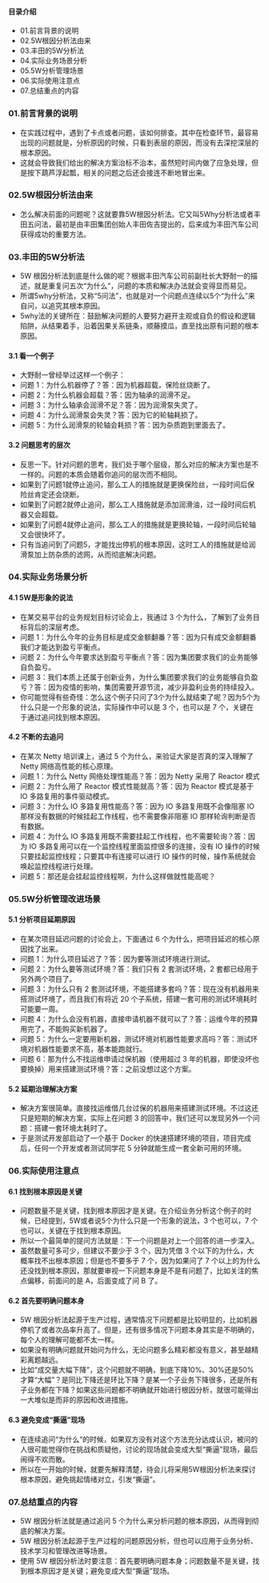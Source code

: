 #### 目录介绍
- 01.前言背景的说明
- 02.5W根因分析法由来
- 03.丰田的5W分析法
- 04.实际业务场景分析
- 05.5W分析管理场景
- 06.实际使用注意点
- 07.总结重点的内容



### 01.前言背景的说明
- 在实践过程中，遇到了卡点或者问题，该如何排查。其中在检查环节，最容易出现的问题就是，分析原因的时候，只看到表层的原因，而没有去深挖深层的根本原因。
- 这就会导致我们给出的解决方案治标不治本，虽然短时间内做了应急处理，但是按下葫芦浮起瓢，相关的问题之后还会接连不断地冒出来。



### 02.5W根因分析法由来
- 怎么解决前面的问题呢？这就要靠5W根因分析法。它又叫5Why分析法或者丰田五问法，最初是由丰田集团创始人丰田佐吉提出的，后来成为丰田汽车公司获得成功的重要方法。


### 03.丰田的5W分析法
- 5W 根因分析法到底是什么做的呢？根据丰田汽车公司前副社长大野耐一的描述，就是重复问五次“为什么”，问题的本质和解决办法就会变得显而易见。
- 所谓5why分析法，又称“5问法”，也就是对一个问题点连续以5个“为什么”来自问，以追究其根本原因。
- 5why法的关键所在：鼓励解决问题的人要努力避开主观或自负的假设和逻辑陷阱，从结果着手，沿着因果关系链条，顺藤摸瓜，直至找出原有问题的根本原因。



#### 3.1 看一个例子
- 大野耐一曾经举过这样一个例子：
- 问题 1：为什么机器停了？答：因为机器超载，保险丝烧断了。 
- 问题 2：为什么机器会超载？答：因为轴承的润滑不足。 
- 问题 3：为什么轴承会润滑不足？答：因为润滑泵失灵了。 
- 问题 4：为什么润滑泵会失灵？答：因为它的轮轴耗损了。 
- 问题 5：为什么润滑泵的轮轴会耗损？答：因为杂质跑到里面去了。


#### 3.2 问题思考的层次
- 反思一下。针对问题的思考，我们处于哪个层级，那么对应的解决方案也是不一样的。问题的本质会随着你追问的层次而不相同。
- 如果到了问题1就停止追问，那么工人的措施就是更换保险丝，一段时间后保险丝肯定还会烧断。
- 如果到了问题2就停止追问，那么工人措施就是添加润滑油，过一段时间后机器又会超载。
- 如果到了问题4就停止追问，那么工人的措施就是更换轮轴，一段时间后轮轴又会很快坏了。
- 只有当追问到了问题5，才能找出停机的根本原因，这时工人的措施就是给润滑泵加上防杂质的滤网，从而彻底解决问题。


### 04.实际业务场景分析
#### 4.1 5W是形象的说法
- 在某交易平台的业务规划目标讨论会上，我通过 3 个为什么，了解到了业务目标背后的深层考虑。
- 问题 1：为什么今年的业务目标是成交金额翻番？答：因为只有成交金额翻番我们才能达到盈亏平衡点。 
- 问题 2：为什么今年要求达到盈亏平衡点？答：因为集团要求我们的业务能够自负盈亏。 
- 问题 3：我们本质上还属于创新业务，为什么集团要求我们的业务能够自负盈亏？答：因为疫情的影响，集团需要开源节流，减少非盈利业务的持续投入。
- 你可能觉得有些奇怪：怎么这个例子只问了3个为什么就结束了呢？因为5个为什么只是一个形象的说法，实际操作中可以是 3 个，也可以是 7 个，关键在于通过追问找到根本原因。



#### 4.2 不断的去追问
- 在某次 Netty 培训课上，通过 5 个为什么，来验证大家是否真的深入理解了 Netty 网络高性能的核心原理。
- 问题 1：为什么 Netty 网络处理性能高？答：因为 Netty 采用了 Reactor 模式 
- 问题 2：为什么用了 Reactor 模式性能就高？答：因为 Reactor 模式是基于 IO 多路复用的事件驱动模式。 
- 问题 3：为什么 IO 多路复用性能高？答：因为 IO 多路复用既不会像阻塞 IO 那样没有数据的时候挂起工作线程，也不需要像非阻塞 IO 那样轮询判断是否有数据。 
- 问题 4：为什么 IO 多路复用既不需要挂起工作线程，也不需要轮询？答：因为 IO 多路复用可以在一个监控线程里面监控很多的连接，没有 IO 操作的时候只要挂起监控线程；只要其中有连接可以进行 IO 操作的时候，操作系统就会唤起监控线程进行处理。 
- 问题 5：那还是会挂起监控线程啊，为什么这样做就性能高呢？


### 05.5W分析管理改进场景
#### 5.1 分析项目延期原因
- 在某次项目延迟问题的讨论会上，下面通过 6 个为什么，把项目延迟的核心原因找了出来。
- 问题 1：为什么项目延迟了？答：因为要等测试环境进行测试。 
- 问题 2：为什么要等测试环境？答：我们只有 2 套测试环境，2 套都已经用于另外两个项目了。 
- 问题 3：为什么只有 2 套测试环境，不能搭建多套吗？答：现在没有机器用来搭测试环境了，而且我们有将近 20 个子系统，搭建一套可用的测试环境耗时可能要一周。 
- 问题 4：为什么会没有机器，直接申请机器不就可以了？答：运维今年的预算用完了，不能购买新机器了。 
- 问题 5：为什么一定要用新机器，测试环境对机器性能要求高吗？答：测试环境对机器性能要求不高，基本能跑就行。 
- 问题 6：那为什么不找运维申请过保机器（使用超过 3 年的机器，即使没坏也要换掉）用来搭建测试环境？答：之前没想过这个方案。


#### 5.2 延期治理解决方案
- 解决方案很简单。直接找运维借几台过保的机器用来搭建测试环境。不过这还只是短期的解决方案，实际上在问题 3 的回答中，我们还可以发现另外一个问题：搭建一套环境太耗时了。
- 于是测试开发部启动了一个基于 Docker 的快速搭建环境的项目，项目完成后，任何一个开发或者测试同学花 5 分钟就能生成一套全新可用的环境。



### 06.实际使用注意点
#### 6.1 找到根本原因是关键
- 问题数量不是关键，找到根本原因才是关键。在介绍业务分析这个例子的时候，已经提到，5W或者说5个为什么只是一个形象的说法，3 个也可以，7 个也可以，关键在于找到根本原因。
- 所以一个最简单的提问方法就是：下一个问题是对上一个回答的进一步深入。
- 虽然数量可多可少，但建议不要少于 3 个，因为凭借 3 个以下的为什么，大概率找不出根本原因；但是也不要多于 7 个，因为如果问了 7 个以上的为什么还没找到根本原因，那就要审视一下问题本身是不是有问题了，比如关注的焦点偏移，前面问的是 A，后面变成了问 B 了。



#### 6.2 首先要明确问题本身
- 5W 根因分析法起源于生产过程，通常情况下问题都是比较明显的，比如机器停机了或者次品率升高了。但是，还有很多情况下问题本身其实是不明确的，每个人的理解可能都不太一样。
- 如果没有明确问题就开始问为什么，无论问题多么精彩都没有意义，甚至越精彩离题越远。
- 比如“成交量大幅下降”，这个问题就不明确，到底下降10%、30%还是50%才算“大幅”？是同比下降还是环比下降？是某一个子业务下降很多，还是所有子业务都在下降？如果这些问题都不明确就开始进行根因分析，就很可能得出一大堆似是而非的原因和改进措施。



#### 6.3 避免变成“撕逼”现场
- 在连续追问“为什么”的时候，如果双方没有对这个方法充分达成认识，被问的人很可能觉得你在挑战和质疑他，讨论的现场就会变成大型“撕逼”现场，最后闹得不欢而散。
- 所以在一开始的时候，就要先解释清楚，待会儿将采用5W根因分析法来探讨根本原因，避免挑起情绪对立，引发“撕逼”。



### 07.总结重点的内容
- 5W 根因分析法就是通过追问 5 个为什么来分析问题的根本原因，从而得到彻底的解决方案。
- 5W 根因分析法起源于生产过程的问题原因分析，但也可以应用于业务分析、技术学习和管理改进等场景。
- 使用 5W 根因分析法时要注意：首先要明确问题本身；问题数量不是关键，找到根本原因才是关键；避免变成大型“撕逼”现场。











